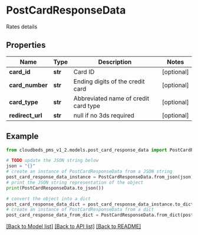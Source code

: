 # PostCardResponseData

Rates details

## Properties

Name | Type | Description | Notes
------------ | ------------- | ------------- | -------------
**card_id** | **str** | Card ID | [optional] 
**card_number** | **str** | Ending digits of the credit card | [optional] 
**card_type** | **str** | Abbreviated name of credit card type | [optional] 
**redirect_url** | **str** | null if no 3ds required | [optional] 

## Example

```python
from cloudbeds_pms_v1_2.models.post_card_response_data import PostCardResponseData

# TODO update the JSON string below
json = "{}"
# create an instance of PostCardResponseData from a JSON string
post_card_response_data_instance = PostCardResponseData.from_json(json)
# print the JSON string representation of the object
print(PostCardResponseData.to_json())

# convert the object into a dict
post_card_response_data_dict = post_card_response_data_instance.to_dict()
# create an instance of PostCardResponseData from a dict
post_card_response_data_from_dict = PostCardResponseData.from_dict(post_card_response_data_dict)
```
[[Back to Model list]](../README.md#documentation-for-models) [[Back to API list]](../README.md#documentation-for-api-endpoints) [[Back to README]](../README.md)



